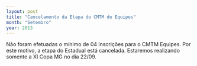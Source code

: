 ```yaml
---
layout: post
title: "Cancelamento da Etapa do CMTM de Equipes"
month: "Setembro"
year: 2013
---
```


Não foram efetuadas o mínimo de 04 inscrições para o CMTM Equipes.
Por este motivo, a etapa do Estadual está cancelada.
Estaremos realizando somente a XI Copa MG no dia 22/09.
